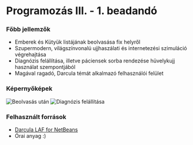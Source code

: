 <h1>Programozás III. - 1. beadandó</h1>

<h3>Főbb jellemzők</h3>

 - Emberek és Kütyük listájának beolvasása fix helyről
 - Szupermodern, világszínvonalú ujjhaszálati és internetezési szimuláció végrehajtása
 - Diagnózis felállítása, illetve páciensek sorba rendezése hüvelykujj használat szempontjából
 - Magával ragadó, Darcula témát alkalmazó felhasználói felület
 
<h3>Képernyőképek</h3>

<img src="https://i.imgur.com/tknphPw.png" alt="Beolvasás után">

<img src="https://i.imgur.com/nwicTPg.png" alt="Diagnózis felállítása">

<h3>Felhasznált források</h3>

 - <a href="https://github.com/Revivius/nb-darcula/">Darcula LAF for NetBeans</a>
 - Órai anyag :)

